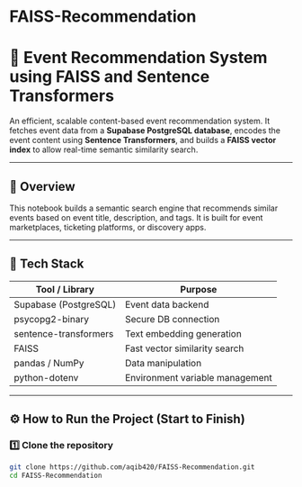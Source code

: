# FAISS-Recommendation

# 🎯 Event Recommendation System using FAISS and Sentence Transformers

An efficient, scalable content-based event recommendation system. It fetches event data from a **Supabase PostgreSQL database**, encodes the event content using **Sentence Transformers**, and builds a **FAISS vector index** to allow real-time semantic similarity search.

---

## 📌 Overview

This notebook builds a semantic search engine that recommends similar events based on event title, description, and tags. It is built for event marketplaces, ticketing platforms, or discovery apps.

---

## 🧠 Tech Stack

| Tool / Library        | Purpose                         |
| --------------------- | ------------------------------- |
| Supabase (PostgreSQL) | Event data backend              |
| psycopg2-binary       | Secure DB connection            |
| sentence-transformers | Text embedding generation       |
| FAISS                 | Fast vector similarity search   |
| pandas / NumPy        | Data manipulation               |
| python-dotenv         | Environment variable management |

---

## ⚙️ How to Run the Project (Start to Finish)

### 1️⃣ Clone the repository

```bash
git clone https://github.com/aqib420/FAISS-Recommendation.git
cd FAISS-Recommendation

```
